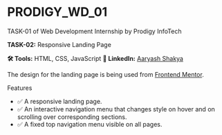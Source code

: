 # PRODIGY_WD_01
TASK-01 of Web Development Internship by Prodigy InfoTech

**TASK-02:** Responsive Landing Page

**🛠️ Tools:** HTML, CSS, JavaScript
**🔗 LinkedIn:** [Aaryash Shakya](https://www.linkedin.com/posts/aaryash-shakya-367b0026a_webdevelopment-internship-frontenddevelopment-activity-7116392615171756032-MQzp?utm_source=share&utm_medium=member_desktop)

The design for the landing page is being used from [Frontend Mentor](https://www.frontendmentor.io/challenges/bookmark-landing-page-5d0b588a9edda32581d29158).

Features
- ✅ A responsive landing page.
- ✅ An interactive navigation menu that changes style on hover and on scrolling over corresponding sections.
- ✅ A fixed top navigation menu visible on all pages.
